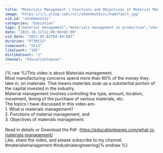 ```yaml
---
title: "Materials Management | Functions and Objectives of Material Management"
image: "https:\/\/i.ytimg.com\/vi\/oSoU4msV2ss\/hqdefault.jpg"
vid_id: "oSoU4msV2ss"
categories: "Education"
tags: ["material management","materials management in production","what is materials management"]
date: "2021-10-11T12:06:04+03:00"
vid_date: "2021-05-02T04:44:08Z"
duration: "PT3M11S"
viewcount: "5513"
likeCount: "105"
dislikeCount: "1"
channel: "Educationleaves"
---
```

{% raw %}This video is about Materials management. <br />Most manufacturing concerns spend more than 60% of the money they take in, on materials. That means materials soak up a substantial portion of the capital invested in the industry. <br />Material management involves controlling the type, amount, location, movement, timing of the purchase of various materials, etc.<br />The topics I have discussed In this video are-<br />1. What is materials management?<br />2. Functions of material management, and <br />3. Objectives of materials management.<br /><br />Read in details or Download the Pdf -<a rel="nofollow" target="blank" href="https://educationleaves.com/what-is-materials-management/">https://educationleaves.com/what-is-materials-management/</a><br />Like, share the video, and please subscribe to my channel.<br />#materialsmanagement #industrialengineering{% endraw %}
